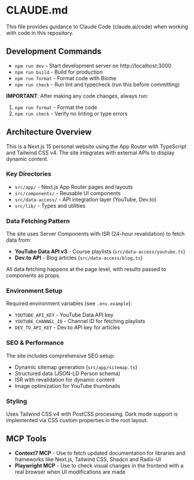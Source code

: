 # CLAUDE.md

This file provides guidance to Claude Code (claude.ai/code) when working with code in this repository.

## Development Commands

- `npm run dev` - Start development server on http://localhost:3000
- `npm run build` - Build for production
- `npm run format` - Format code with Biome
- `npm run check` - Run lint and typecheck (run this before committing)

**IMPORTANT**: After making any code changes, always run:
1. `npm run format` - Format the code
2. `npm run check` - Verify no linting or type errors

## Architecture Overview

This is a Next.js 15 personal website using the App Router with TypeScript and Tailwind CSS v4. The site integrates with external APIs to display dynamic content.

### Key Directories

- `src/app/` - Next.js App Router pages and layouts
- `src/components/` - Reusable UI components
- `src/data-access/` - API integration layer (YouTube, Dev.to)
- `src/lib/` - Types and utilities

### Data Fetching Pattern

The site uses Server Components with ISR (24-hour revalidation) to fetch data from:

- **YouTube Data API v3** - Course playlists (`src/data-access/youtube.ts`)
- **Dev.to API** - Blog articles (`src/data-access/blog.ts`)

All data fetching happens at the page level, with results passed to components as props.

### Environment Setup

Required environment variables (see `.env.example`):

- `YOUTUBE_API_KEY` - YouTube Data API key
- `YOUTUBE_CHANNEL_ID` - Channel ID for fetching playlists
- `DEV_TO_API_KEY` - Dev.to API key for articles

### SEO & Performance

The site includes comprehensive SEO setup:

- Dynamic sitemap generation (`src/app/sitemap.ts`)
- Structured data (JSON-LD Person schema)
- ISR with revalidation for dynamic content
- Image optimization for YouTube thumbnails

### Styling

Uses Tailwind CSS v4 with PostCSS processing. Dark mode support is implemented via CSS custom properties in the root layout.

## MCP Tools

- **Context7 MCP** - Use to fetch updated documentation for libraries and frameworks like Next.js, Tailwind CSS, Shadcn and Radix-UI
- **Playwright MCP** - Use to check visual changes in the frontend with a real browser when UI modifications are made
